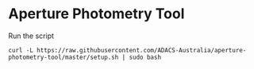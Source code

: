 # Aperture Photometry Tool
Run the script

```shell
curl -L https://raw.githubusercontent.com/ADACS-Australia/aperture-photometry-tool/master/setup.sh | sudo bash
```

